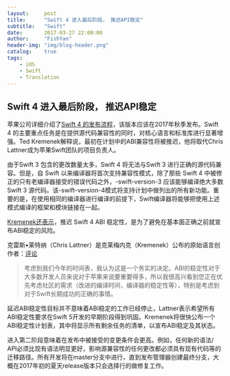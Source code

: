```yaml
---
layout:     post
title:      "Swift 4 进入最后阶段， 推迟API稳定"
subtitle:   "Swift"
date:       2017-03-27 22:00:00
author:     "FishYan"
header-img: "img/blog-header.png" 
catalog:    true
tags:
    - iOS
    - Swift
    - Translation
---
```


## Swift 4 进入最后阶段， 推迟API稳定

苹果公司详细介绍了[Swift 4 的发布流程](1)，该版本应该在2017年秋季发布。Swift 4 的主要重点任务是在提供源代码兼容性的同时，对核心语言和标准库进行显著增强。Ted Kremenek解释说，最初在计划中的ABI兼容性将被推迟，他将取代Chris Lattner成为苹果Swift团队的项目负责人。

由于Swift 3 包含的更改数量太多，Swift 4 将无法与Swift 3 进行正确的源代码兼容。但是，自 Swift 以来编译器将首次支持兼容性模式，除了那些 Swift 4 中被修正的只有老编译器接受的错误代码之外，-swift-version-3 应该能够编译绝大多数Swift 3 源代码。该-swift-version-4模式将支持计划中做列出的所有新功能。重要的是，在使用相同的编译器进行编译的前提下，Swift编译器将能够把使用上述模式编译的框架和模块链接在一起。

[Kremenek还表示](2)，推迟 Swift 4 ABI 稳定性，是为了避免在基本面正确之前就宣布ABI稳定的风险。

克雷斯•莱特纳（Chris Lattner）是克莱梅内克（Kremenek）公布的原始语言创作者：[评论](3)

> 考虑到我们今年的时间表，我认为这是一个务实的决定。ABI的稳定性对于大多数开发人员来说对于苹果来说要重要得多，所以我很高兴看到您正在优先考虑社区的需求（改进的编译时间，编译器的稳定性等），特别是考虑到对于Swift长期成功的正确的事情。

延迟ABI稳定性目标并不意味着ABI稳定的工作已经停止，Lattner表示希望所有ABI稳定性要求在Swift 5开发的早期阶段得到巩固。Kremenek将很快公布一个ABI稳定性计划表，其中将显示所有剩余任务的清单，以宣布ABI稳定及其状态。

进入第二阶段意味着在发布中被接受的变更条件会更高。例如，任何新的语法/ API必须比现有语法明显更好，影响源兼容性的任何更改都必须具有现有代码等的迁移路径。所有开发将在master分支中进行，直到发布管理器创建最终分支，大概在2017年初的夏天release版本只会选择行的做修复工作。


[1]: https://swift.org/blog/swift-4-0-release-process/ "Swift 4 发布流程"
[2]: https://lists.swift.org/pipermail/swift-evolution/Week-of-Mon-20170213/032116.html "Kremenek还表示"
[3]: https://lists.swift.org/pipermail/swift-evolution/Week-of-Mon-20170213/032145.html "评论"